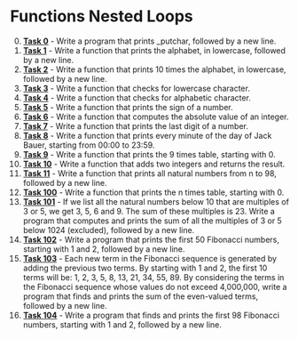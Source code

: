 # Functions Nested Loops

0. **[Task 0](./0-putchar.c)** - Write a program that prints _putchar, followed by a new line.
1. **[Task 1](./1-alphabet.c)** - Write a function that prints the alphabet, in lowercase, followed by a new line.
2. **[Task 2](./2-print_alphabet_x10.c)** - Write a function that prints 10 times the alphabet, in lowercase, followed by a new line.
3. **[Task 3](./3-islower.c)** - Write a function that checks for lowercase character. 
4. **[Task 4](./4-isalpha.c)** - Write a function that checks for alphabetic character. 
5. **[Task 5](./5-sign.c)** - Write a function that prints the sign of a number.
6. **[Task 6](6-abs.c)** - Write a function that computes the absolute value of an integer.
7. **[Task 7](./7-print_last_digit.c)** - Write a function that prints the last digit of a number.
8. **[Task 8](./8-24_hours.c)** - Write a function that prints every minute of the day of Jack Bauer, starting from 00:00 to 23:59.
9. **[Task 9](./9-times_table.c)** - Write a function that prints the 9 times table, starting with 0.
10. **[Task 10](./10-add.c)** - Write a function that adds two integers and returns the result.
11. **[Task 11](./11-print_to_98.c)** - Write a function that prints all natural numbers from n to 98, followed by a new line.
100. **[Task 100](./100-times_table.c)** - Write a function that prints the n times table, starting with 0.
101. **[Task 101](./101-natural.c)** - If we list all the natural numbers below 10 that are multiples of 3 or 5, we get 3, 5, 6 and 9. The sum of these multiples is 23. Write a program that computes and prints the sum of all the multiples of 3 or 5 below 1024 (excluded), followed by a new line.
102. **[Task 102](./102-fibonacci.c)** - Write a program that prints the first 50 Fibonacci numbers, starting with 1 and 2, followed by a new line.
103. **[Task 103](./103-fibonacci.c)** - Each new term in the Fibonacci sequence is generated by adding the previous two terms. By starting with 1 and 2, the first 10 terms will be: 1, 2, 3, 5, 8, 13, 21, 34, 55, 89. By considering the terms in the Fibonacci sequence whose values do not exceed 4,000,000, write a program that finds and prints the sum of the even-valued terms, followed by a new line.
104. **[Task 104](./104-fibonacci.c)** - Write a program that finds and prints the first 98 Fibonacci numbers, starting with 1 and 2, followed by a new line.
